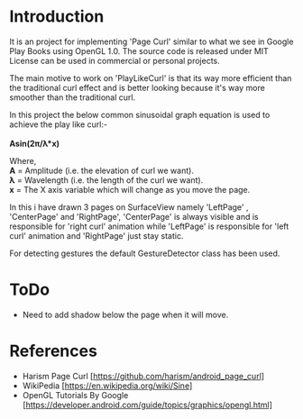 
Introduction
============

It is an project for implementing 'Page Curl' similar to what we see in Google Play Books using OpenGL 1.0.
The source code is released under MIT License can be used in commercial or personal projects.

The main motive to work on 'PlayLikeCurl' is that its way more efficient than the traditional curl effect and is
better looking because it's way more smoother than the traditional curl.

In this project the below common sinusoidal graph equation is used to achieve the play like curl:-<br/><br/>
<b>Asin(2π/λ*x)</b><br /> 

Where,<br /> 
<b>A</b> = Amplitude (i.e. the elevation of curl we want).<br /> 
<b>λ</b> = Wavelength (i.e. the length of the curl we want).<br /> 
<b>x</b> = The X axis variable which will change as you move the page.<br /> 

In this i have drawn 3 pages on SurfaceView namely 'LeftPage' , 'CenterPage' and 'RightPage',
'CenterPage' is always visible and is responsible for 'right curl' animation while 'LeftPage' is responsible
for 'left curl' animation and 'RightPage' just stay static.<br /> 

For detecting gestures the default GestureDetector class has been used.




ToDo
====
* Need to add shadow below the page when it will move.

References
======================
* Harism Page Curl [https://github.com/harism/android_page_curl]
* WikiPedia [https://en.wikipedia.org/wiki/Sine]
* OpenGL Tutorials By Google [https://developer.android.com/guide/topics/graphics/opengl.html]
